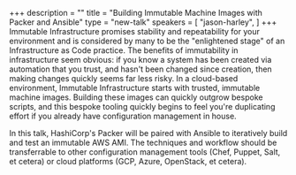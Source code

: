 +++
description = ""
title = "Building Immutable Machine Images with Packer and Ansible"
type = "new-talk"
speakers = [
        "jason-harley",
]
+++
Immutable Infrastructure promises stability and repeatability for your environment and is considered by many to be the "enlightened stage" of an Infrastructure as Code practice. The benefits of immutability in infrastructure seem obvious: if you know a system has been created via automation that you trust, and hasn't been changed since creation, then making changes quickly seems far less risky. In a cloud-based environment, Immutable Infrastructure starts with trusted, immutable machine images. Building these images can quickly outgrow bespoke scripts, and this bespoke tooling quickly begins to feel you're duplicating effort if you already have configuration management in house.

In this talk, HashiCorp's Packer will be paired with Ansible to iteratively build and test an immutable AWS AMI. The techniques and workflow should be transferrable to other configuration management tools (Chef, Puppet, Salt, et cetera) or cloud platforms (GCP, Azure, OpenStack, et cetera).